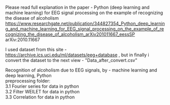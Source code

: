 Please read full explanation in the paper - Python (deep learning and machine learning) for EEG signal processing on the example of recognizing the disease of alcoholism 
https://www.researchgate.net/publication/344827354_Python_deep_learning_and_machine_learning_for_EEG_signal_processing_on_the_example_of_recognizing_the_disease_of_alcoholism_arXiv201011667_eessSP
arXiv:2010.11667

I used dataset from this site - https://archive.ics.uci.edu/ml/datasets/eeg+database , but in finally i convert the dataset to the next view - "Data_after_convert.csv" 

Recognition of alcoholism due to EEG signals, by - machine learning and deep learning, Python  
preprocessing folder:  
                    3.1 Fourier series for data in python  
                    3.2 Filter WEILET for data in python  
                    3.3 Correlation for data in python  

